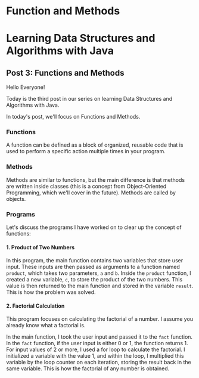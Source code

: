 # Function and Methods

<h1>Learning Data Structures and Algorithms with Java</h1>
    <h2>Post 3: Functions and Methods</h2>
    <p>Hello Everyone!</p>
    <p>Today is the third post in our series on learning Data Structures and Algorithms with Java.</p>
    <p>In today's post, we'll focus on Functions and Methods.</p>

<h3>Functions</h3>
    <p>A function can be defined as a block of organized, reusable code that is used to perform a specific action multiple times in your program.</p>

<h3>Methods</h3>
    <p>Methods are similar to functions, but the main difference is that methods are written inside classes (this is a concept from Object-Oriented Programming, which we'll cover in the future). Methods are called by objects.</p>

<h3>Programs</h3>
    <p>Let's discuss the programs I have worked on to clear up the concept of functions:</p>

<h4>1. Product of Two Numbers</h4>
    <p>In this program, the main function contains two variables that store user input. These inputs are then passed as arguments to a function named <code>product</code>, which takes two parameters, <code>a</code> and <code>b</code>. Inside the <code>product</code> function, I created a new variable, <code>c</code>, to store the product of the two numbers. This value is then returned to the main function and stored in the variable <code>result</code>. This is how the problem was solved.</p>

<h4>2. Factorial Calculation</h4>
    <p>This program focuses on calculating the factorial of a number. I assume you already know what a factorial is.</p>
    <p>In the main function, I took the user input and passed it to the <code>fact</code> function. In the <code>fact</code> function, if the user input is either 0 or 1, the function returns 1. For input values of 2 or more, I used a for loop to calculate the factorial. I initialized a variable with the value 1, and within the loop, I multiplied this variable by the loop counter on each iteration, storing the result back in the same variable. This is how the factorial of any number is obtained.</p>
